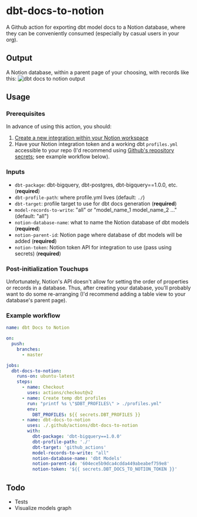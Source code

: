 # dbt-docs-to-notion

A Github action for exporting dbt model docs to a Notion database, where they can be conveniently consumed (especially by casual users in your org).

## Output

A Notion database, within a parent page of your choosing, with records like this:
![dbt docs to notion output](https://i.imgur.com/Y1EWj9l.png)

## Usage

### Prerequisites

In advance of using this action, you should:

1. [Create a new integration within your Notion workspace](https://www.notion.so/my-integrations)
2. Have your Notion integration token and a working dbt `profiles.yml` accessible to your repo (I'd recommend using [Github's repository secrets](https://docs.github.com/en/actions/security-guides/encrypted-secrets); see example workflow below).

### Inputs

- `dbt-package`: dbt-bigquery, dbt-postgres, dbt-bigquery==1.0.0, etc. (**required**)
- `dbt-profile-path`: where profile.yml lives (default: `./`)
- `dbt-target`: profile target to use for dbt docs generation (**required**)
- `model-records-to-write`: "all" or "model_name_1 model_name_2 ..." (default: "all")
- `notion-database-name`: what to name the Notion database of dbt models (**required**)
- `notion-parent-id`: Notion page where database of dbt models will be added (**required**)
- `notion-token`: Notion token API for integration to use (pass using secrets) (**required**)

### Post-initialization Touchups

Unfortunately, Notion's API doesn't allow for setting the order of properties or records in a database. Thus, after creating your database, you'll probably want to do some re-arranging (I'd recommend adding a table view to your database's parent page).

### Example workflow

```yaml
name: dbt Docs to Notion

on:
  push:
    branches:
      - master

jobs:
  dbt-docs-to-notion:
    runs-on: ubuntu-latest
    steps:
      - name: Checkout
        uses: actions/checkout@v2
      - name: Create temp dbt profiles
        run: "printf %s \"$DBT_PROFILES\" > ./profiles.yml"
        env:
          DBT_PROFILES: ${{ secrets.DBT_PROFILES }}
      - name: dbt-docs-to-notion
        uses: ./.github/actions/dbt-docs-to-notion
        with:
          dbt-package: 'dbt-bigquery==1.0.0'
          dbt-profile-path: './'
          dbt-target: 'github_actions'
          model-records-to-write: "all"
          notion-database-name: 'dbt Models'
          notion-parent-id: '604ece5b9dca4cdda449abeabef759e8'
          notion-token: '${{ secrets.DBT_DOCS_TO_NOTION_TOKEN }}'
```

## Todo
- Tests
- Visualize models graph